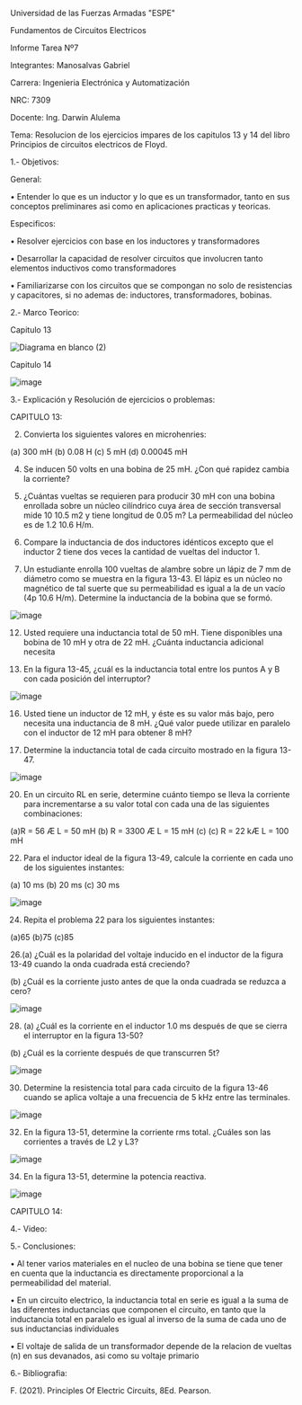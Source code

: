Universidad de las Fuerzas Armadas "ESPE"

Fundamentos de Circuitos Electricos

Informe Tarea Nº7

Integrantes: Manosalvas Gabriel

Carrera: Ingenieria  Electrónica y Automatización

NRC: 7309

Docente: Ing. Darwin Alulema

Tema: Resolucion de los ejercicios impares de los capitulos 13 y 14 del libro Principios de circuitos electricos de Floyd.

1.- Objetivos:

General:

• Entender lo que es un inductor y lo que es un transformador, tanto en sus conceptos preliminares asi como en aplicaciones practicas y teoricas. 

Especificos:

• Resolver ejercicios con base en los inductores y transformadores

• Desarrollar la capacidad de resolver circuitos que involucren tanto elementos inductivos como transformadores

• Familiarizarse con los circuitos que se compongan no solo de resistencias y capacitores, si no ademas de: inductores, transformadores, bobinas.


2.- Marco Teorico:

Capitulo 13

![Diagrama en blanco (2)](https://user-images.githubusercontent.com/94026628/152911282-afab06ed-2660-4389-a87b-09209c384c71.png)

Capitulo 14

![image](https://user-images.githubusercontent.com/94025287/152810696-a9df0773-3a7b-400f-8097-ea012883bba0.png)

3.- Explicación y Resolución de ejercicios o problemas:

CAPITULO 13:

2. Convierta los siguientes valores en microhenries:

(a) 300 mH (b) 0.08 H (c) 5 mH (d) 0.00045 mH

4. Se inducen 50 volts en una bobina de 25 mH. ¿Con qué rapidez cambia la corriente?

6. ¿Cuántas vueltas se requieren para producir 30 mH con una bobina enrollada sobre un núcleo cilíndrico cuya área de sección transversal mide 10  10.5 m2 y tiene longitud de 0.05 m? La permeabilidad del núcleo es de 1.2 10.6 H/m.

8. Compare la inductancia de dos inductores idénticos excepto que el inductor 2 tiene dos veces la cantidad de vueltas del inductor 1.

10. Un estudiante enrolla 100 vueltas de alambre sobre un lápiz de 7 mm de diámetro como se muestra en la figura 13-43. El lápiz es un núcleo no magnético de tal suerte que su permeabilidad es igual a la de un vacío (4p 10.6 H/m). Determine la inductancia de la bobina que se formó.

![image](https://user-images.githubusercontent.com/94025287/184675376-f16c60f3-f576-4e2c-b961-3548f4c55bb8.png)

12. Usted requiere una inductancia total de 50 mH. Tiene disponibles una bobina de 10 mH y otra de 22 mH. ¿Cuánta inductancia adicional necesita

14. En la figura 13-45, ¿cuál es la inductancia total entre los puntos A y B con cada posición del interruptor?

![image](https://user-images.githubusercontent.com/94025287/184675589-6bb74a54-97c9-4217-9b10-7b8a5fe379ae.png)

16. Usted tiene un inductor de 12 mH, y éste es su valor más bajo, pero necesita una inductancia de 8 mH. ¿Qué valor puede utilizar en paralelo con el inductor de 12 mH para obtener 8 mH?

18. Determine la inductancia total de cada circuito mostrado en la figura 13-47.

![image](https://user-images.githubusercontent.com/94025287/184675713-7d186404-dfd7-47f5-9dee-e9f6668fa93a.png)

20. En un circuito RL en serie, determine cuánto tiempo se lleva la corriente para incrementarse a su valor
total con cada una de las siguientes combinaciones:

(a)R = 56 Æ L = 50 mH  (b) R = 3300 Æ L = 15 mH (c) (c) R = 22 kÆ L = 100 mH

22. Para el inductor ideal de la figura 13-49, calcule la corriente en cada uno de los siguientes instantes:

(a) 10 ms (b) 20 ms (c) 30 ms

 ![image](https://user-images.githubusercontent.com/94025287/184676020-34c243da-f51a-47da-9a4f-26b8c587abfe.png)

24. Repita el problema 22 para los siguientes instantes:

(a)65 (b)75 (c)85

26.(a) ¿Cuál es la polaridad del voltaje inducido en el inductor de la figura 13-49 cuando la onda cuadrada está creciendo?

(b) ¿Cuál es la corriente justo antes de que la onda cuadrada se reduzca a cero?

![image](https://user-images.githubusercontent.com/94025287/184676378-c21d1434-55e6-4c5c-9038-2206c6830eb3.png)

28. (a) ¿Cuál es la corriente en el inductor 1.0 ms después de que se cierra el interruptor en la figura 13-50?

(b) ¿Cuál es la corriente después de que transcurren 5t?

![image](https://user-images.githubusercontent.com/94025287/184676454-89c1e933-ff97-41c6-b7a6-9ae776c47ec3.png)

30. Determine la resistencia total para cada circuito de la figura 13-46 cuando se aplica voltaje a una frecuencia de 5 kHz entre las terminales.

![image](https://user-images.githubusercontent.com/94025287/184676589-66c51629-707d-43be-98f0-434ddf119338.png)


32. En la figura 13-51, determine la corriente rms total. ¿Cuáles son las corrientes a través de L2 y L3?

![image](https://user-images.githubusercontent.com/94025287/184676618-11e4cad5-a566-4ead-b537-cbda71fc59b4.png)


34. En la figura 13-51, determine la potencia reactiva.

![image](https://user-images.githubusercontent.com/94025287/184676625-2b9f30b9-8f38-43fa-85d1-58f2c1f16ef9.png)


CAPITULO 14:



4.- Video:


5.- Conclusiones:

• Al tener varios materiales en el nucleo de una bobina se tiene que tener en cuenta que la inductancia es directamente proporcional a la permeabilidad del material.

• En un circuito electrico, la inductancia total en serie es igual a la suma de las diferentes inductancias que componen el circuito, en tanto que la inductancia total en paralelo es igual al inverso de la suma de cada uno de sus inductancias individuales 

• El voltaje de salida de un transformador depende de la relacion de vueltas (n) en sus devanados, asi como su voltaje primario


6.- Bibliografia:

F. (2021). Principles Of Electric Circuits, 8Ed. Pearson.
